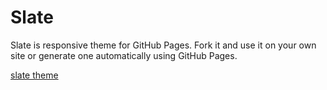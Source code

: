 # Slate

Slate is responsive theme for GitHub Pages. Fork it and use it on your own site or generate one automatically using GitHub Pages.

[slate theme](https://github.com/jasoncostello/slate)